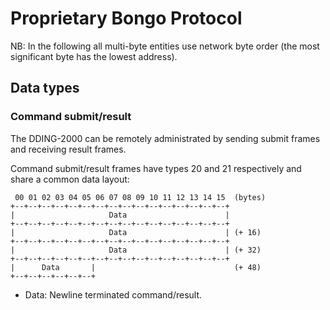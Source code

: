 Proprietary Bongo Protocol
==========================

NB: In the following all multi-byte entities use network byte order (the most
    significant byte has the lowest address).

Data types
----------

### Command submit/result

The DDING-2000 can be remotely administrated by sending submit frames and
receiving result frames.

Command submit/result frames have types 20 and 21 respectively and share a
common data layout:

     00 01 02 03 04 05 06 07 08 09 10 11 12 13 14 15  (bytes)
    +--+--+--+--+--+--+--+--+--+--+--+--+--+--+--+--+
    |                     Data                      |
    +--+--+--+--+--+--+--+--+--+--+--+--+--+--+--+--+
    |                     Data                      | (+ 16)
    +--+--+--+--+--+--+--+--+--+--+--+--+--+--+--+--+
    |                     Data                      | (+ 32)
    +--+--+--+--+--+--+--+--+--+--+--+--+--+--+--+--+
    |      Data       |                               (+ 48)
    +--+--+--+--+--+--+

  - Data: Newline terminated command/result.
